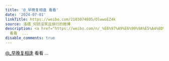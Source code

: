 ```yaml
---
title: '@_早晚复相逢 看看'
date: '2024-07-01'
linkTitle: https://weibo.com/2103074805/OlwwoEZ4k
source: 洛缙_何妨淫笑且徐行的微博
description: <a href="https://weibo.com/n/_%E6%97%A9%E6%99%9A%E5%A4%8D%E7%9B%B8%E9%80%A2">@_早晚复相逢</a>
  看看  ...
disable_comments: true
---
```

<a href="https://weibo.com/n/_%E6%97%A9%E6%99%9A%E5%A4%8D%E7%9B%B8%E9%80%A2">@_早晚复相逢</a> 看看  ...